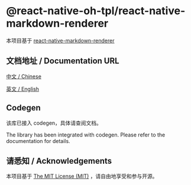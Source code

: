# @react-native-oh-tpl/react-native-markdown-renderer

本项目基于 [react-native-markdown-renderer](https://github.com/mientjan/react-native-markdown-renderer)

## 文档地址 / Documentation URL

[中文 / Chinese](https://gitee.com/react-native-oh-library/usage-docs/blob/master/zh-cn/react-native-markdown-renderer.md)

[英文 / English](https://gitee.com/react-native-oh-library/usage-docs/blob/master/zh-en/react-native-markdown-renderer.md)

## Codegen

该库已接入 codegen，具体请查阅文档。

The library has been integrated with codegen. Please refer to the documentation for details.

## 请悉知 / Acknowledgements

本项目基于 [The MIT License (MIT)](https://github.com/mientjan/react-native-markdown-renderer/blob/master/LICENSE) ，请自由地享受和参与开源。

